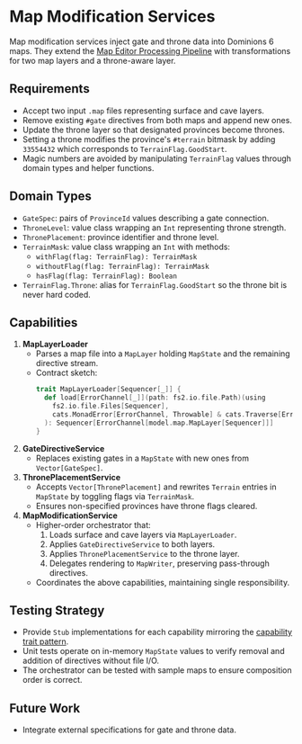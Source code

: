 # Map Modification Services

Map modification services inject gate and throne data into Dominions 6 maps. They extend the [Map Editor Processing Pipeline](map_editor_pipeline.md) with transformations for two map layers and a throne-aware layer.

## Requirements
- Accept two input `.map` files representing surface and cave layers.
- Remove existing `#gate` directives from both maps and append new ones.
- Update the throne layer so that designated provinces become thrones.
- Setting a throne modifies the province's `#terrain` bitmask by adding `33554432` which corresponds to `TerrainFlag.GoodStart`.
- Magic numbers are avoided by manipulating `TerrainFlag` values through domain types and helper functions.

## Domain Types
- `GateSpec`: pairs of `ProvinceId` values describing a gate connection.
- `ThroneLevel`: value class wrapping an `Int` representing throne strength.
- `ThronePlacement`: province identifier and throne level.
- `TerrainMask`: value class wrapping an `Int` with methods:
  - `withFlag(flag: TerrainFlag): TerrainMask`
  - `withoutFlag(flag: TerrainFlag): TerrainMask`
  - `hasFlag(flag: TerrainFlag): Boolean`
- `TerrainFlag.Throne`: alias for `TerrainFlag.GoodStart` so the throne bit is never hard coded.

## Capabilities
1. **MapLayerLoader**
   - Parses a map file into a `MapLayer` holding `MapState` and the remaining directive stream.
   - Contract sketch:
     ```scala
     trait MapLayerLoader[Sequencer[_]] {
       def load[ErrorChannel[_]](path: fs2.io.file.Path)(using
         fs2.io.file.Files[Sequencer],
         cats.MonadError[ErrorChannel, Throwable] & cats.Traverse[ErrorChannel]
       ): Sequencer[ErrorChannel[model.map.MapLayer[Sequencer]]]
     }
     ```
2. **GateDirectiveService**
   - Replaces existing gates in a `MapState` with new ones from `Vector[GateSpec]`.
3. **ThronePlacementService**
   - Accepts `Vector[ThronePlacement]` and rewrites `Terrain` entries in `MapState` by toggling flags via `TerrainMask`.
   - Ensures non-specified provinces have throne flags cleared.
4. **MapModificationService**
   - Higher-order orchestrator that:
     1. Loads surface and cave layers via `MapLayerLoader`.
     2. Applies `GateDirectiveService` to both layers.
     3. Applies `ThronePlacementService` to the throne layer.
     4. Delegates rendering to `MapWriter`, preserving pass-through directives.
   - Coordinates the above capabilities, maintaining single responsibility.

## Testing Strategy
- Provide `Stub` implementations for each capability mirroring the [capability trait pattern](service_and_capability_patterns.md).
- Unit tests operate on in-memory `MapState` values to verify removal and addition of directives without file I/O.
- The orchestrator can be tested with sample maps to ensure composition order is correct.

## Future Work
- Integrate external specifications for gate and throne data.
